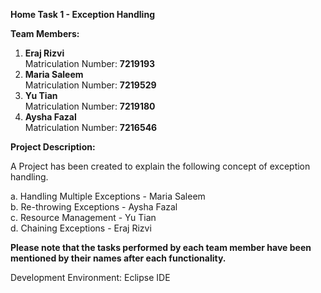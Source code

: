 **Home Task 1 - Exception Handling**

**Team Members:**
  1. **Eraj Rizvi**
     <br/> 
     Matriculation Number: **7219193**
     <br/> 
  3. **Maria Saleem**
     <br/>
     Matriculation Number: **7219529**
     <br/> 
  5. **Yu Tian**
     <br/>
     Matriculation Number: **7219180**
     <br/> 
  7. **Aysha Fazal**
      <br/> 
     Matriculation Number: **7216546**
     
**Project Description:** 

A Project has been created to explain the following concept of exception handling.

a. Handling Multiple Exceptions - Maria Saleem
<br/> 
b. Re-throwing Exceptions - Aysha Fazal
<br/> 
c. Resource Management - Yu Tian
<br/> 
d. Chaining Exceptions - Eraj Rizvi

**Please note that the tasks performed by each team member have been mentioned by their names after each functionality.**

Development Environment: Eclipse IDE
